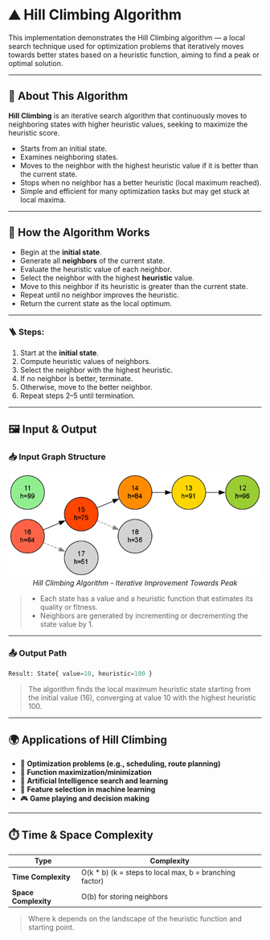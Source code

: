 # ⛰️ Hill Climbing Algorithm

This implementation demonstrates the Hill Climbing algorithm — a local search technique used for optimization problems that iteratively moves towards better states based on a heuristic function, aiming to find a peak or optimal solution.

---

## 🚀 About This Algorithm

**Hill Climbing** is an iterative search algorithm that continuously moves to neighboring states with higher heuristic values, seeking to maximize the heuristic score.

- Starts from an initial state.
- Examines neighboring states.
- Moves to the neighbor with the highest heuristic value if it is better than the current state.
- Stops when no neighbor has a better heuristic (local maximum reached).
- Simple and efficient for many optimization tasks but may get stuck at local maxima.

---

## 🧠 How the Algorithm Works

- Begin at the **initial state**.
- Generate all **neighbors** of the current state.
- Evaluate the heuristic value of each neighbor.
- Select the neighbor with the highest **heuristic** value.
- Move to this neighbor if its heuristic is greater than the current state.
- Repeat until no neighbor improves the heuristic.
- Return the current state as the local optimum.

---

### 🪜 Steps:

1. Start at the **initial state**.
2. Compute heuristic values of neighbors.
3. Select the neighbor with the highest heuristic.
4. If no neighbor is better, terminate.
5. Otherwise, move to the better neighbor.
6. Repeat steps 2–5 until termination.

---

## 🖼️ Input & Output

### 📥 Input Graph Structure

<p align="center">
  <img src="../images/hill-climbing.png" alt="Hill Climbing Algorithm Graph" />
  <br/>
  <em>Hill Climbing Algorithm - Iterative Improvement Towards Peak</em>
</p>

> - Each state has a value and a heuristic function that estimates its quality or fitness.
> - Neighbors are generated by incrementing or decrementing the state value by 1.

---

### 📤 Output Path

```python
Result: State{ value=10, heuristic=100 }
```
> The algorithm finds the local maximum heuristic state starting from the initial value (16), converging at value 10 with the highest heuristic 100.
---

## 🌍 Applications of Hill Climbing

- 🎯 **Optimization problems (e.g., scheduling, route planning)**  
- 🧩 **Function maximization/minimization**  
- 🤖 **Artificial Intelligence search and learning**  
- 🚀 **Feature selection in machine learning**
- 🎮 **Game playing and decision making**

---

## ⏱️ Time & Space Complexity

<div align="center">

| Type             | Complexity                   |
|------------------|-----------------------------|
| **Time Complexity**  | O(k * b) (k = steps to local max, b = branching factor)  |
| **Space Complexity** | O(b) for storing neighbors  |

</div>

>Where k depends on the landscape of the heuristic function and starting point.

